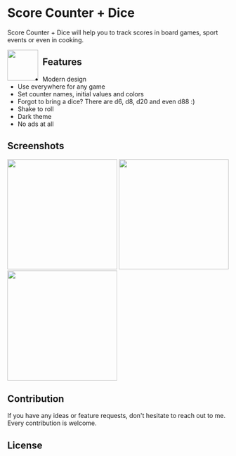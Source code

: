 # Score Counter + Dice

Score Counter + Dice will help you to track scores in board games, sport events or even in cooking.

[<img src="https://upload.wikimedia.org/wikipedia/commons/thumb/c/cd/Get_it_on_Google_play.svg/500px-Get_it_on_Google_play.svg.png" style="float: left; padding-right: 10px;" height="70">](https://play.google.com/store/apps/details?id=ua.napps.scorekeeper)

## Features
* Modern design
* Use everywhere for any game
* Set counter names, initial values and colors
* Forgot to bring a dice? There are d6, d8, d20 and even d88 :)
* Shake to roll
* Dark theme
* No ads at all

## Screenshots
[<img src="https://i.imgur.com/6sOojxA.jpg" width=250>](https://i.imgur.com/6sOojxA.jpg)
[<img src="https://i.imgur.com/DdPmaM8.jpg" width=250>](https://i.imgur.com/DdPmaM8.jpg)
[<img src="https://i.imgur.com/BvIY1ji.jpg" width=250>](https://i.imgur.com/BvIY1ji.jpg)

## Contribution
If you have any ideas or feature requests, don't hesitate to reach out to me. Every contribution is welcome.

## License
